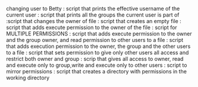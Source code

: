 changing user to Betty
: script that prints the effective username of the current user
: script that prints all the groups the current user is part of
:script that changes the owner of file
: script that creates an empty file
: script that adds execute permission to the owner of the file
: script for MULTIPLE PERMISSIONS
: script that adds execute permission to the owner and the group owner, and read permission to other users to a file
: script that adds execution permission to the owner, the group and the other users to a file
: script that sets permission to give only other users all access and restrict both owner and group
: scrip that gives all access to owner, read and execute only to group,write and execute only to other users
: script to mirror permissions
: script that creates a directory with permissions in the working directory
